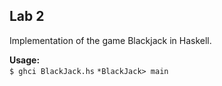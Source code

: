 ## Lab 2

Implementation of the game Blackjack in Haskell.

__Usage:__  
`$ ghci BlackJack.hs`
`*BlackJack> main`

